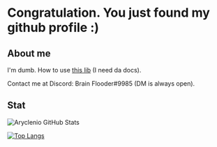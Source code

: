 # Congratulation. You just found my github profile :)
## About me
I'm dumb. How to use [this lib](https://github.com/hjfod/gd.h) (I need da docs).

Contact me at Discord: Brain Flooder#9985 (DM is always open).
## Stat
![Aryclenio GitHub Stats](https://github-readme-stats.vercel.app/api?username=brain-flooder&show_icons=true)

[![Top Langs](https://github-readme-stats.vercel.app/api/top-langs/?username=brain-flooder)](https://github.com/anuraghazra/github-readme-stats)
